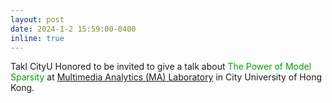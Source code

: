 ```yaml
---
layout: post
date: 2024-1-2 15:59:00-0400
inline: true
---
```


<span class="badge-flag" data-conf="publication">Takl CityU</span>     Honored to be invited to give a talk about <font color=009f06>The Power of Model Sparsity</font> at  [Multimedia Analytics (MA) Laboratory](https://kedema.org/Members.html) in City University of Hong Kong.

